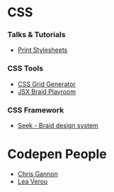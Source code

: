 # CSS

### Talks & Tutorials

- [Print Stylesheets](https://www.smashingmagazine.com/2018/05/print-stylesheets-in-2018/)

### CSS Tools

- [CSS Grid Generator](https://cssgrid-generator.netlify.com/)
- [JSX Braid Playroom](https://seek-oss.github.io/braid-design-system/playroom)

### CSS Framework

- [Seek - Braid design system](https://github.com/seek-oss/braid-design-system)


# Codepen People

 - [Chris Gannon](https://codepen.io/chrisgannon)
 - [Lea Verou](https://lea.verou.me/)

<!--stackedit_data:
eyJoaXN0b3J5IjpbLTEzNzI3NDMzMzUsMTIyODE2OTI3NCwxNz
A1MzgwMjYzLDEwNTIzOTIxMTVdfQ==
-->
